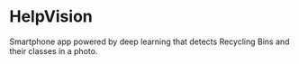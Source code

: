 # HelpVision
Smartphone app powered by deep learning that detects Recycling Bins and their classes in a photo.
